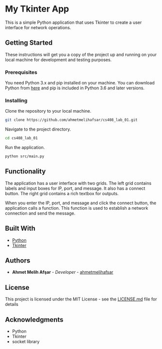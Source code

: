 # My Tkinter App

This is a simple Python application that uses Tkinter to create a user interface for network operations.

## Getting Started

These instructions will get you a copy of the project up and running on your local machine for development and testing purposes.

### Prerequisites

You need Python 3.x and pip installed on your machine. You can download Python from [here](https://www.python.org/downloads/) and pip is included in Python 3.6 and later versions.

### Installing

Clone the repository to your local machine.

```bash
git clone https://github.com/ahmetmelihafsar/cs408_lab_01.git
```

Navigate to the project directory.

```bash
cd cs408_lab_01
```

Run the application.

```bash
python src/main.py
```

## Functionality

The application has a user interface with two grids. The left grid contains labels and input boxes for IP, port, and message. It also has a connect button. The right grid contains a rich textbox for outputs.

When you enter the IP, port, and message and click the connect button, the application calls a function. This function is used to establish a network connection and send the message.

## Built With

- [Python](https://www.python.org/)
- [Tkinter](https://docs.python.org/3/library/tkinter.html)

## Authors

- **Ahmet Melih Afşar** - _Developer_ - [ahmetmelihafsar](https://github.com/ahmetmelihafsar)

## License

This project is licensed under the MIT License - see the [LICENSE.md](LICENSE.md) file for details

## Acknowledgments

- Python
- Tkinter
- socket library
